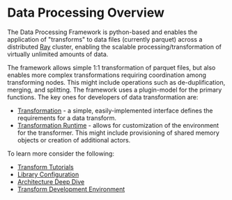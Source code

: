# Data Processing Overview 
The Data Processing Framework is python-based and enables the 
application of "transforms" to data files (currently parquet) across a distributed 
[Ray](https://docs.ray.io/en/latest/index.html) cluster, enabling the
scalable processing/transformation of virtually unlimited amounts of data. 

The framework allows simple 1:1 transformation of parquet files, but also enables
more complex transformations requiring coordination among transforming nodes.
This might include operations such as de-duplification, merging, and splitting.
The framework uses a plugin-model for the primary functions.  The key ones for
developers of data transformation are:
* [Transformation](../src/data_processing/transform/table_transform.py) - a simple, easily-implemented interface defines
the requirements for a data transform.
* [Transformation Runtime](../src/data_processing/ray/transform_runtime.py) - allows for customization of the environment for the transformer.
This might include provisioning of shared memory objects or creation of additional actors.

To learn more consider the following:
* [Transform Tutorials](transform-tutorials.md)
* [Library Configuration](library-config.md)
* [Architecture Deep Dive](architecture.md)
* [Transform Development Environment](transform-dev-env.md)

